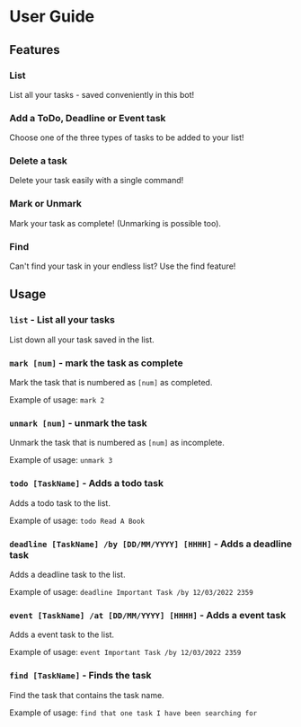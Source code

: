 # User Guide

## Features


### List

List all your tasks - saved conveniently in this bot! 

### Add a ToDo, Deadline or Event task 

Choose one of the three types of tasks to be added to your list! 

### Delete a task

Delete your task easily with a single command! 

### Mark or Unmark

Mark your task as complete! (Unmarking is possible too).

### Find

Can't find your task in your endless list? Use the find feature! 

## Usage

### `list` - List all your tasks

List down all your task saved in the list.

### `mark [num]` - mark the task as complete 

Mark the task that is numbered as `[num]` as completed.

Example of usage:
`mark 2`

### `unmark [num]` - unmark the task

Unmark the task that is numbered as `[num]` as incomplete.

Example of usage:
`unmark 3`


### `todo [TaskName]` - Adds a todo task

Adds a todo task to the list.

Example of usage:
`todo Read A Book`

### `deadline [TaskName] /by [DD/MM/YYYY] [HHHH]` - Adds a deadline task

Adds a deadline task to the list.

Example of usage:
`deadline Important Task /by 12/03/2022 2359`

### `event [TaskName] /at [DD/MM/YYYY] [HHHH]` - Adds a event task

Adds a event task to the list.

Example of usage:
`event Important Task /by 12/03/2022 2359`

### `find [TaskName]` - Finds the task

Find the task that contains the task name.

Example of usage:
`find that one task I have been searching for`